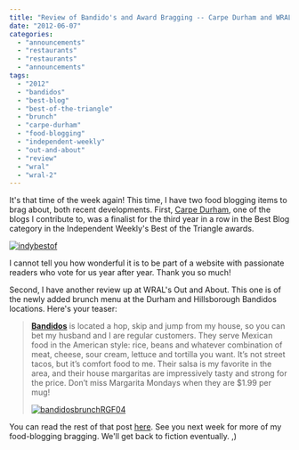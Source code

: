 ```yaml
---
title: "Review of Bandido's and Award Bragging -- Carpe Durham and WRAL Out and About"
date: "2012-06-07"
categories: 
  - "announcements"
  - "restaurants"
  - "restaurants"
  - "announcements"
tags: 
  - "2012"
  - "bandidos"
  - "best-blog"
  - "best-of-the-triangle"
  - "brunch"
  - "carpe-durham"
  - "food-blogging"
  - "independent-weekly"
  - "out-and-about"
  - "review"
  - "wral"
  - "wral-2"
---
```


It's that time of the week again! This time, I have two food blogging items to brag about, both recent developments. First, [Carpe Durham](http://carpedurham.com "Carpe Durham"), one of the blogs I contribute to, was a finalist for the third year in a row in the Best Blog category in the Independent Weekly's Best of the Triangle awards.

[![](http://s3.amazonaws.com/thegourmez-wpmedia/2012/06/indybestof.jpg "indybestof")](http://s3.amazonaws.com/thegourmez-wpmedia/2012/06/indybestof.jpg)

I cannot tell you how wonderful it is to be part of a website with passionate readers who vote for us year after year. Thank you so much!

Second, I have another review up at WRAL's Out and About. This one is of the newly added brunch menu at the Durham and Hillsborough Bandidos locations. Here's your teaser:

> **[Bandidos](http://www.wral.com/Durham/Mexican/Bandidos-Mexican-Cafe/11045572/)** is located a hop, skip and jump from my house, so you can bet my husband and I are regular customers. They serve Mexican food in the American style: rice, beans and whatever combination of meat, cheese, sour cream, lettuce and tortilla you want. It’s not street tacos, but it’s comfort food to me. Their salsa is my favorite in the area, and their house margaritas are impressively tasty and strong for the price. Don’t miss Margarita Mondays when they are $1.99 per mug!
> 
> [![](http://s3.amazonaws.com/thegourmez-wpmedia/2012/06/bandidosbrunchRGF04.jpg "bandidosbrunchRGF04")](http://s3.amazonaws.com/thegourmez-wpmedia/2012/06/bandidosbrunchRGF04.jpg)

You can read the rest of that post [here](http://www.wral.com/entertainment/out_and_about/blogpost/11154961/ "Out and About WRAL"). See you next week for more of my food-blogging bragging. We'll get back to fiction eventually. ,)
